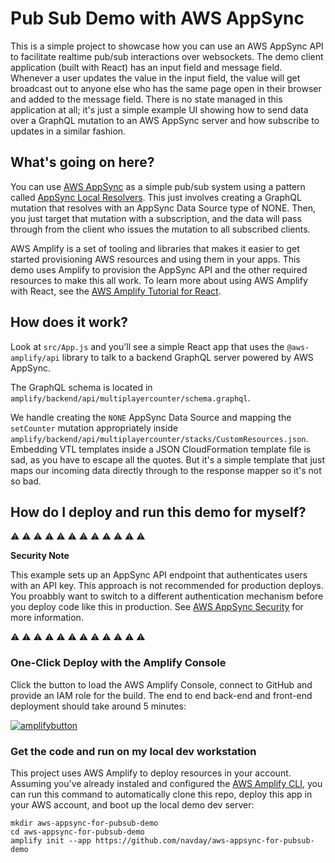 # Pub Sub Demo with AWS AppSync

This is a simple project to showcase how you can use an AWS AppSync API to facilitate realtime pub/sub interactions over websockets.
The demo client application (built with React) has an input field and message field. Whenever a user updates the value in the input field, the value will get broadcast out to anyone else who has the same page open in their browser and added to the message field. There is no state managed in this application at all; it's just a simple example UI showing how to send data over a GraphQL mutation to an AWS AppSync server and how subscribe to updates in a similar fashion.

## What's going on here?

You can use [AWS AppSync](https://aws.amazon.com/appsync/) as a simple pub/sub system using a pattern called [AppSync Local Resolvers](https://docs.aws.amazon.com/appsync/latest/devguide/tutorial-local-resolvers.html).  This just involves creating a GraphQL mutation that resolves with an AppSync Data Source type of NONE.  Then, you just target that mutation with a subscription, and the data will pass through from the client who issues the mutation to all subscribed clients.

AWS Amplify is a set of tooling and libraries that makes it easier to get started provisioning AWS resources and using them in your apps. This demo uses Amplify to provision the AppSync API and the other required resources to make this all work. To learn more about using AWS Amplify with React, see the [AWS Amplify Tutorial for React](https://docs.amplify.aws/start/q/integration/react).

## How does it work?

Look at `src/App.js` and you'll see a simple React app that uses the `@aws-amplify/api` library to talk to a backend GraphQL server powered by AWS AppSync.

The GraphQL schema is located in `amplify/backend/api/multiplayercounter/schema.graphql`.

We handle creating the `NONE` AppSync Data Source and mapping the `setCounter` mutation appropriately inside `amplify/backend/api/multiplayercounter/stacks/CustomResources.json`. Embedding VTL templates inside a JSON CloudFormation template file is sad, as you have to escape all the quotes. But it's a simple template that just maps our incoming data directly through to the response mapper so it's not so bad.

## How do I deploy and run this demo for myself?

:warning: :warning: :warning: :warning: :warning: :warning: :warning: :warning: :warning: :warning: :warning: :warning:

**Security Note**

This example sets up an AppSync API endpoint that authenticates users with an API key. This approach is not recommended for production deploys. You proabbly want to switch to a different authentication mechanism before you deploy code like this in production. See [AWS AppSync Security](https://docs.aws.amazon.com/appsync/latest/devguide/security.html) for more information.

:warning: :warning: :warning: :warning: :warning: :warning: :warning: :warning: :warning: :warning: :warning: :warning:

### One-Click Deploy with the Amplify Console

Click the button to load the AWS Amplify Console, connect to GitHub and provide an IAM role for the build. The end to end back-end and front-end deployment should take around 5 minutes:

[![amplifybutton](https://oneclick.amplifyapp.com/button.svg)](https://console.aws.amazon.com/amplify/home#/deploy?repo=https://github.com/navday/aws-appsync-pubsub-demo)

### Get the code and run on my local dev workstation

This project uses AWS Amplify to deploy resources in your account. Assuming you've already instaled and configured the [AWS Amplify CLI](https://docs.amplify.aws/cli), you can run this command to automatically clone this repo, deploy this app in your AWS account, and boot up the local demo dev server:

```
mkdir aws-appsync-for-pubsub-demo
cd aws-appsync-for-pubsub-demo
amplify init --app https://github.com/navday/aws-appsync-for-pubsub-demo
```

